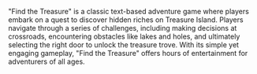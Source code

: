 "Find the Treasure" is a classic text-based adventure game where players embark on a quest to discover hidden riches on Treasure Island. Players navigate through a series of challenges, including making decisions at crossroads, encountering obstacles like lakes and holes, and ultimately selecting the right door to unlock the treasure trove. With its simple yet engaging gameplay, "Find the Treasure" offers hours of entertainment for adventurers of all ages.
